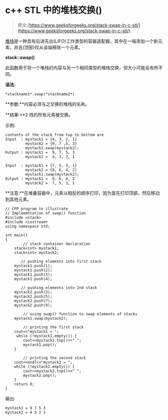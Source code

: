 # c++ STL 中的堆栈交换()

> 原文:[https://www.geeksforgeeks.org/stack-swap-in-c-stl/](https://www.geeksforgeeks.org/stack-swap-in-c-stl/)

[堆栈](https://contribute.geeksforgeeks.org/stackempty-and-stacksize-in-c-stl/)是一种具有后进先出(LIFO)工作类型的容器适配器，其中在一端添加一个新元素，并且(顶部)仅从该端移除一个元素。

**stack::swap()**

此函数用于将一个堆栈的内容与另一个相同类型的堆栈交换，但大小可能会有所不同。

**语法:**

```
*stackname1*.swap(*stackname2*)
```

**参数:**内容必须与之交换的堆栈的名称。

**结果:**2 栈的所有元素被交换。

示例:

```
contents of the stack from top to bottom are
Input  : mystack1 = {4, 3, 2, 1}
         mystack2 = {9, 7 ,5, 3}
         mystack1.swap(mystack2);
Output : mystack1 =  9, 7, 5, 3
         mystack2 =  4, 3, 2, 1

Input  : mystack1 = {7, 5, 3, 1}
         mystack2 = {8, 6, 4, 2}
         mystack1.swap(mystack2);
Output : mystack1 =  8, 6, 4, 2
         mystack2 =  7, 5, 3, 1

```

**注意:**在堆叠容器中，元素以相反的顺序打印，因为首先打印顶部，然后移动到其他元素。

```
// CPP program to illustrate
// Implementation of swap() function
#include <stack>
#include <iostream>
using namespace std;

int main()
{
        // stack container declaration
    stack<int> mystack1;
    stack<int> mystack2;

       // pushing elements into first stack
    mystack1.push(1);
    mystack1.push(2);
    mystack1.push(3);
    mystack1.push(4);

       // pushing elements into 2nd stack
    mystack2.push(3);
    mystack2.push(5);
    mystack2.push(7);
    mystack2.push(9);

        // using swap() function to swap elements of stacks
    mystack1.swap(mystack2);

        // printing the first stack
    cout<<"mystack1 = ";
     while (!mystack1.empty()) {
        cout<<mystack1.top()<<" ";
        mystack1.pop();
    }

        // printing the second stack
    cout<<endl<<"mystack2 = ";
    while (!mystack2.empty()) {
        cout<<mystack2.top()<<" ";
        mystack2.pop();
    }
    return 0;
}
```

输出:

```
mystack1 = 9 7 5 3
mystack2 = 4 3 2 1

```